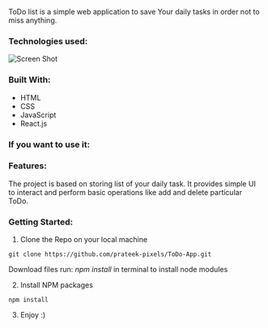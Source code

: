 
ToDo list is a simple web application to save Your daily tasks in order not to miss anything.

### Technologies used:
![Screen Shot](https://i.ibb.co/pydrs3r/rtodo-ss.jpg)


### Built With:
* HTML
* CSS
* JavaScript
* React.js

### If you want to use it:
### Features:
The project is based on storing list of your daily task. It provides simple UI to interact and perform basic operations like add and delete particular ToDo.

### Getting Started:

1. Clone the Repo on your local machine 
```
git clone https://github.com/prateek-pixels/ToDo-App.git
```
Download files
run: *npm install* in terminal to install node modules

2. Install NPM packages
```
npm install
```

3. Enjoy :)